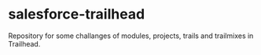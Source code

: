 # salesforce-trailhead
Repository for some challanges of modules, projects, trails and trailmixes in Trailhead.
